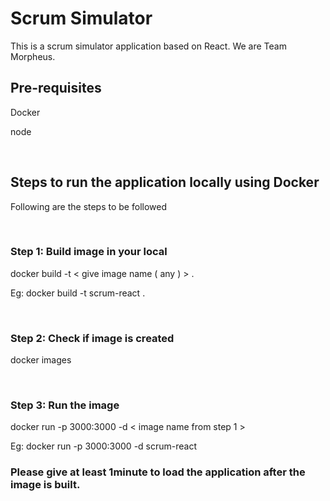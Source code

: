 # Scrum Simulator

This is a scrum simulator application based on React. We are Team Morpheus.

## Pre-requisites

Docker

node

<br/>

## Steps to run the application locally using Docker

Following are the steps to be followed

<br/>

### Step 1: Build image in your local

docker build -t < give image name ( any ) > .

Eg: docker build -t scrum-react .

<br/>

### Step 2: Check if image is created

docker images

<br/>

### Step 3: Run the image

docker run -p 3000:3000 -d < image name from step 1 >

Eg: docker run -p 3000:3000 -d scrum-react

### Please give at least 1minute to load the application after the image is built.
